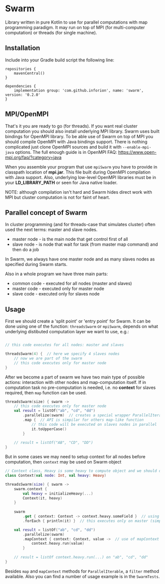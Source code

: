# Swarm

Library written in pure Kotlin to use for parallel computations with map programming paradigm. It may run on top of MPI (for multi-computer computation) or threads (for single machine).

## Installation

Include into your Gradle build script the following line:

```Gradle
repositories {
    mavenCentral()
}

dependencies {
    implementation group: 'com.github.inforion', name: 'swarm', version: '0.2.0'
}
```

## MPI/OpenMPI

That's it you are ready to go (for threads). If you want real cluster computation you should also install underlying MPI library. Swarm uses built bindings for OpenMPI library. To be able use of Swarm on top of MPI you should compile OpenMPI with Java bindings support. There is nothing complicated just clone OpenMPI sources and build it with `--enable-mpi-java` options. The full enough guide is in OpenMPI FAQ: https://www.open-mpi.org/faq/?category=java

When you assemble your program that use `mpiSwarm` you have to provide in classpath location of **mpi.jar**. This file built during OpenMPI compilation with Java support. Also, underlying low-level OpenMPI libraries must be in your **LD_LIBRARY_PATH** or seen for Java native loader.

NOTE: although compilation isn't hard and Swarm hides direct work with MPI but cluster computation is not for faint of heart.

## Parallel concept of Swarm

In cluster programming (and for threads-case that simulates cluster) often used the next terms: master and slave nodes.
- master node - is the main node that get control first of all
- slave node - is node that wait for task (from master map command) and then do a job

In Swarm, we always have one master node and as many slaves nodes as specified during Swarm starts.

Also in a whole program we have three main parts:
- common code - executed for all nodes (master and slaves)
- master code - executed only for master node
- slave code - executed only for slaves node

## Usage

First we should create a 'split point' or 'entry point' for Swarm. It can be done using one of the function: `threadsSwarm` or `mpiSwarm`, depends on what underlying distibuted computation layer we want to use, e.g.:

```Kotlin

// this code executes for all nodes: master and slaves

threadsSwarm(4) {  // here we specify 4 slaves nodes
    // now we are part of the swarm
    // this code executes only for master node
}
```

After we become a part of swarm we have two main type of possible actions: interaction with other nodes and map-computation itself.
If in computation task no pre-computation is needed, i.e. no **context** for slaves required, then `map` function can be used.

```Kotlin
threadsSwarm(size) { swarm ->
    // this code executes only for master node
    val result = listOf("ab", "cd", "dd")
        .parallelize(swarm)  // creates a special wrapper ParallelIterable for collection for parallization
        .map {  // API is simpilar for others map-like function
            // this code will be executed on slaves nodes in parallel
            it.toUpperCase()
        }
    
    // result = listOf("AB", "CD", "DD")
}
```

But in some cases we may need to setup context for all nodes before computation, then `context` may be used on Swarm object

```Kotlin
// Context class, Heavy is some heavy to compute object and we should do it once before map
class Context(val node: Int, val heavy: Heavy)

threadsSwarm(size) { swarm ->
    swarm.context { 
        val heavy = initializeHeavy(...)
        Context(it, heavy)
    }
    
    swarm
        .get { context: Context -> context.heavy.someField }  // using get we could collect information from all slaves
        .forEach { println(it) }  // this executes only on master (simple forEach)

    val result = listOf("ab", "cd", "dd")
        .parallelize(swarm)
        .mapContext { context: Context, value ->  // use of mapContext to also get a previously set context among with value
            context.heavy.run(value)
        }
    
    // result = listOf context.heavy.run(...) on "ab", "cd", "dd"
}
```

Besides `map` and `mapContext` methods for `ParallelIterable`, a `filter` method available.
Also you can find a number of usage example is in the `SwarmTests`. 
